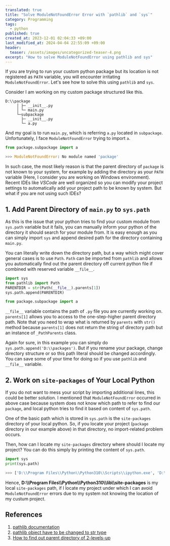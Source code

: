 ```yaml
---
translated: true
title: "Solve ModuleNotFoundError Error with `pathlib` and `sys`"
category: Programming
tags:
  - python
published: true
created_at: 2023-12-01 02:04:33 +09:00
last_modified_at: 2024-04-04 22:55:09 +09:00
header:
  teaser: /assets/images/uncategorized-teaser-4.png
excerpt: "How to solve ModuleNotFoundError using pathlib and sys"
---
```


If you are trying to run your custom python package but its location is not registered as `PATH` variable, you will encounter irritating `ModuleNotFoundError`.  Let's see how to solve this using `pathlib` and `sys`.

Consider I am working on my custom package structured like this.

```
D:\\package
     │ ├─ __init__.py
     │ └─ main.py
     └─subpackage
       ├─ __init__.py
       └─ a.py
```

And my goal is to run `main.py`, which is referring `a.py` located in `subpackage`.  Unfortunately, I face `ModuleNotFoundError` trying to import `a`.

```python
from package.subpackage import a

>>> ModuleNotFoundError: No module named 'package'
```

In such case, the most likely reason is that the parent directory of `package` is not known to your system, for example by adding the directory as your `PATH` variable (Here, I consider you are working on Windows environment).  Recent IDEs like *VSCode* are well organized so you can modify your project settings to automatically add your project path to be known by system.  But what if you are not using such IDEs?

## 1. Add Parent Directory of `main.py` to `sys.path`

As this is the issue that your python tries to find your custom module from `sys.path` variable but it fails, you can manually inform your python of the directory it should search for your module from.  It is easy enough as you can simply import `sys` and append desired path for the directory containing `main.py`.

You can literally write down the directory path, but a way which might cover general cases is to use `Path`.  `Path` can be imported from `pathlib` and allows you automatically find out the parent directory off current python file if combined with reserved variable `__file__`.

```python
import sys
from pathlib import Path
PARENTDIR = str(Path(__file__).parents[1])
sys.path.append(PARENTDIR)

from package.subpackage import a
```

`__file__` variable contains the path of `.py` file you are currently working on.  `parents[1]` allows you to access to the one-step-higher parent directory path.  Note that you need to wrap what is returned by `parents` with `str()` method because `parents[1]` does not return the string of directory path but an instance of `_PathParents` class.

Again for sure, in this example you can simply do `sys.path.append('D:\\packages')`.  But if you rename your package, change directory structure or so this path literal should be changed accordingly.  You can save some of your time for doing so if you use `pathlib` and `__file__` variable.

## 2. Work on `site-packages` of Your Local Python

If you do not want to mess your script by importing additional lines, this could be better solution.  I mentioned that `ModuleNotFoundError` occurred in above case because system does not know which path to refer to find our `package`, and local python tries to find it based on content of `sys.path`.

One of the basic path which is stored in `sys.path` is the `site-packages` directory of your local python.  So, if you locate your project (`package` directory in our example above) in that directory, no import-related problem occurs.

Then, how can I locate my `site-packages` directory where should I locate my project?  You can do this simply by printing the content of `sys.path`.

```python
import sys
print(sys.path)

>>> ['D:\\Program Files\\Python\\Python310\\Scripts\\ipython.exe', 'D:\\Program Files\\Python\\Python310\\python310.zip', 'D:\\Program Files\\Python\\Python310\\DLLs', 'D:\\Program Files\\Python\\Python310\\lib', 'D:\\Program Files\\Python\\Python310', '', 'D:\\Program Files\\Python\\Python310\\lib\\site-packages']
```

Hence, **D:\\\Program Files\\\Python\\\Python310\\\lib\\\site-packages** is my local `site-packages` path, if I locate my project under which I can avoid `ModuleNotFoundError` errors due to my system not knowing the location of my custum project.

## References
1. [pathlib documentation](https://docs.python.org/ko/3/library/pathlib.html)
2. [pathlib object have to be changed to str type](https://stackoverflow.com/questions/44315815/python-pathlib-path-object-not-converting-to-string)
3. [How to find out parent directory of 2-levels-up](https://stackoverflow.com/questions/27844088/python-get-directory-two-levels-up)